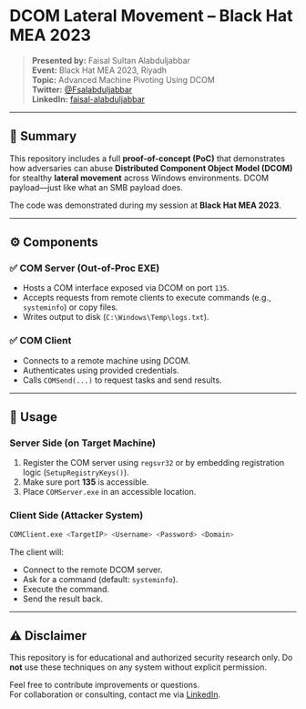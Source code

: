 # DCOM Lateral Movement – Black Hat MEA 2023

> **Presented by:** Faisal Sultan Alabduljabbar  
> **Event:** Black Hat MEA 2023, Riyadh  
> **Topic:** Advanced Machine Pivoting Using DCOM  
> **Twitter:** [@Fsalabduljabbar](https://x.com/Fsalabduljabbar)  
> **LinkedIn:** [faisal-alabduljabbar](https://www.linkedin.com/in/faisal-alabduljabbar-%F0%9F%87%B8%F0%9F%87%A6-24309013a/)

---

## 🧠 Summary

This repository includes a full **proof-of-concept (PoC)** that demonstrates how adversaries can abuse **Distributed Component Object Model (DCOM)** for stealthy **lateral movement** across Windows environments.  DCOM payload—just like what an SMB payload does.

The code was demonstrated during my session at **Black Hat MEA 2023**.

---

## ⚙️ Components

### ✅ COM Server (Out-of-Proc EXE)

- Hosts a COM interface exposed via DCOM on port `135`.
- Accepts requests from remote clients to execute commands (e.g., `systeminfo`) or copy files.
- Writes output to disk (`C:\Windows\Temp\logs.txt`).

### ✅ COM Client

- Connects to a remote machine using DCOM.
- Authenticates using provided credentials.
- Calls `COMSend(...)` to request tasks and send results.

---

## 🚀 Usage

### Server Side (on Target Machine)

1. Register the COM server using `regsvr32` or by embedding registration logic (`SetupRegistryKeys()`).
2. Make sure port **135** is accessible.
3. Place `COMServer.exe` in an accessible location.

### Client Side (Attacker System)

```bash
COMClient.exe <TargetIP> <Username> <Password> <Domain>
```

The client will:

- Connect to the remote DCOM server.
- Ask for a command (default: `systeminfo`).
- Execute the command.
- Send the result back.

---

## ⚠️ Disclaimer

This repository is for educational and authorized security research only. Do **not** use these techniques on any system without explicit permission.

Feel free to contribute improvements or questions.  
For collaboration or consulting, contact me via [LinkedIn](https://www.linkedin.com/in/faisal-alabduljabbar-%F0%9F%87%B8%F0%9F%87%A6-24309013a/).
